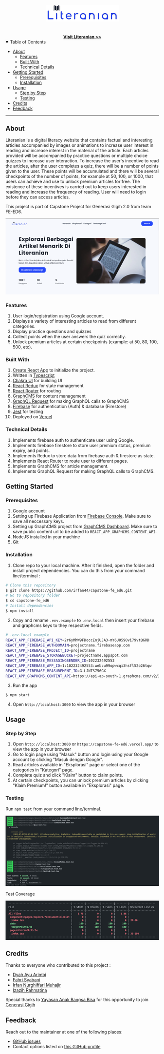 <h1 align="center">
  <a href="https://github.com/irfan44/capstone-fe_ed6">
    <img src="docs/logo.svg" alt="Logo" width="240px">
  </a>
</h1>

<div align="center">
  <br />
  <a href="https://capstone-fe-ed6.vercel.app/"><strong>Visit Literanian >></strong></a>
  <br />
</div>

<details open="open">
<summary>Table of Contents</summary>

- [About](#about)
  - [Features](#features)
  - [Built With](#built-with)
  - [Technical Details](#technical-details)
- [Getting Started](#getting-started)
  - [Prerequisites](#prerequisites)
  - [Installation](#installation)
- [Usage](#usage)
  - [Step by Step](#step-by-step)
  - [Testing](#testing)
- [Credits](#credits)
- [Feedback](#feedback)

</details>

---

## About

Literanian is a digital literacy website that contains factual and interesting articles accompanied by images or animations to increase user interest in reading and increase interest in the material of the article. Each articles provided will be accompanied by practice questions or multiple choice quizzes to increase user interaction. To increase the user's incentive to read the articles, after the user completes a quiz, there will be a number of points given to the user. These points will be accumulated and there will be several checkpoints of the number of points, for example at 50, 100, or 1000, that users can achieve and use to unlock premium articles for free. The existence of these incentives is carried out to keep users interested in reading and increase the frequency of reading. User will need to login before they can access articles.

This project is part of Capstone Project for Generasi Gigih 2.0 from team FE-ED6.

<img src="docs/beranda-page.png" alt="Beranda page">

### Features

1. User login/registration using Google account.
2. Displays a variety of interesting articles to read from different categories.
3. Display practice questions and quizzes
4. Collect points when the user answers the quiz correctly.
5. Unlock premium articles at certain checkpoints (example: at 50, 80, 100, 500, etc).

### Built With

1. [Create React App](https://create-react-app.dev/) to initialize the project.
2. Written in [Typescript](https://www.typescriptlang.org/)
3. [Chakra UI](https://chakra-ui.com/) for building UI
4. [React Redux](https://react-redux.js.org/) for state management
5. [React Router](https://reactrouter.com/) for routing
6. [GraphCMS](https://www.graphcms.com/) for content management
7. [GraphQL Request](https://github.com/prisma-labs/graphql-request) for making GraphQL calls to GraphCMS
8. [Firebase](https://firebase.google.com/) for authentication (Auth) & database (Firestore)
9. [Jest](https://jestjs.io/) for testing
10. Deployed on [Vercel](https://vercel.com/)

### Technical Details

1. Implements firebase auth to authenticate user using Google.
2. Implements firebase firestore to store user premium status, premium expiry, and points.
3. Implements Redux to store data from firebase auth & firestore as state.
4. Implements React Router to route user to different pages.
5. Implements GraphCMS for article management.
6. Implements GraphQL Request for making GraphQL calls to GraphCMS.

## Getting Started

### Prerequisites

1. Google account
2. Setting up Firebase Application from [Firebase Console](https://console.firebase.google.com/). Make sure to save all neccessary keys.
3. Setting up GraphCMS project from [GraphCMS Dashboard](https://app.graphcms.com/). Make sure to save public content url to be added to `REACT_APP_GRAPHCMS_CONTENT_API`.
4. NodeJS installed in your machine
5. Git

### Installation

1. Clone repo to your local machine. After it finished, open the folder and install project dependencies. You can do this from your command line/terminal :

```bash
# Clone this repository
$ git clone https://github.com/irfan44/capstone-fe_ed6.git
# Go to repository folder
$ cd capstone-fe_ed6
# Install dependencies
$ npm install
```

2. Copy and rename `.env.example` to `.env.local` then insert your firebase and graphcms keys to they respective fields.

```bash
# .env.local example
REACT_APP_FIREBASE_API_KEY=2r6yMhW9FDoccEnjUJA3-mY6UO59Ovi79vtQGRD
REACT_APP_FIREBASE_AUTHDOMAIN=projectname.firebaseapp.com
REACT_APP_FIREBASE_PROJECT_ID=projectname
REACT_APP_FIREBASE_STORAGEBUCKET=projectname.appspot.com
REACT_APP_FIREBASE_MESSAGINGSENDER_ID=102232492553
REACT_APP_FIREBASE_APP_ID=1:102232492553:web:u99opwcqi3hsfl52o26tqw
REACT_APP_FIREBASE_MEASUREMENT_ID=G-LJNTS756GX
REACT_APP_GRAPHCMS_CONTENT_API=https://api-ap-south-1.graphcms.com/v2/37Bpw7eX4JzfAWfTYjNYTYjNY/master
```

3. Run the app

```bash
$ npm start
```

4. Open `http://localhost:3000` to view the app in your browser

## Usage

### Step by Step

1. Open `http://localhost:3000` or `https://capstone-fe-ed6.vercel.app/` to view the app in your browser
2. Go to login page using "Masuk" button and login using your Google account by clicking "Masuk dengan Google".
3. Read articles available in "Eksplorasi" page or select one of the categories in "Kategori" page.
4. Complete quiz and click "Klaim" button to claim points.
5. At certain checkpoints, you can unlock premium articles by clicking "Klaim Premium!" button available in "Eksplorasi" page.

### Testing

Run `npm test` from your command line/terminal.

<img src="docs/test-result.png" alt="Test result">

Test Coverage

<img src="docs/test-coverage.png" alt="Test coverage">

## Credits

Thanks to everyone who contributed to this project :

- [Dyah Ayu Arimbi](https://github.com/dyahayuarimbi)
- [Fahri Syabani](https://github.com/fahrisyabani)
- [Irfan Nurghiffari Muhajir](https://github.com/irfan44)
- [Izazih Rahmatina](https://github.com/izazih)

Special thanks to [Yayasan Anak Bangsa Bisa](https://www.anakbangsabisa.org/) for this opportunity to join [Generasi Gigih](https://www.anakbangsabisa.org/generasi-gigih/)

## Feedback

Reach out to the maintainer at one of the following places:

- [GitHub issues](https://github.com/irfan44/capstone-fe_ed6/issues/new)
- Contact options listed on [this GitHub profile](https://github.com/irfan44)
